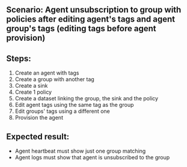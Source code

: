 ## Scenario: Agent unsubscription to group with policies after editing agent's tags and agent group's tags (editing tags before agent provision) 
Steps:
-  
1. Create an agent with tags
2. Create a group with another tag
3. Create a sink
4. Create 1 policy
5. Create a dataset linking the group, the sink and the policy
6. Edit agent tags using the same tag as the group
7. Edit groups' tags using a different one
8. Provision the agent

Expected result:
-
- Agent heartbeat must show just one group matching
- Agent logs must show that agent is unsubscribed to the group
